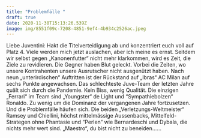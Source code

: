 ```yaml
---
title: "Problemfälle "
draft: true
date: 2020-11-30T15:13:26.539Z
image: img/8551f09c-7208-4851-9ef4-4b934c2526ac.jpeg
---
```

Liebe Juventini: Hakt die Titelverteidigung ab und konzentriert euch voll auf Platz 4. Viele werden mich jetzt auslachen, aber ich meine es ernst. Seitdem wir selbst gegen „Kanonenfutter“ nicht mehr klarkommen, wird es Zeit, die Ziele zu revidieren. Die Gegner haben Blut geleckt. Vorbei die Zeiten, wo unsere Kontrahenten unsere Ausrutscher nicht ausgenützt haben. Nach neun „unterirdischen“ Auftritten ist der Rückstand auf „Ibras“ AC Milan auf sechs Punkte angewachsen. Das schlechteste Juve-Team der letzten Jahre quält sich durch die Pandemie. Kein Biss, wenig Qualität. Die einzigen „Ferrari“ im Team sind  „Youngster“ de Light und “Sympathiebolzen“ Ronaldo. Zu wenig um die Dominanz der vergangenen Jahre fortzusetzen. Und die Problemfälle häufen sich. Die beiden „Verletzungs-Weltmeister“ Ramsey und Chiellini, höchst mittelmässige Aussenbacks, Mittelfeld-Strategen ohne Phantasie und “Perlen“ wie Bernardeschi und Dybala, die nichts mehr wert sind. „Maestro“, du bist nicht zu beneiden......